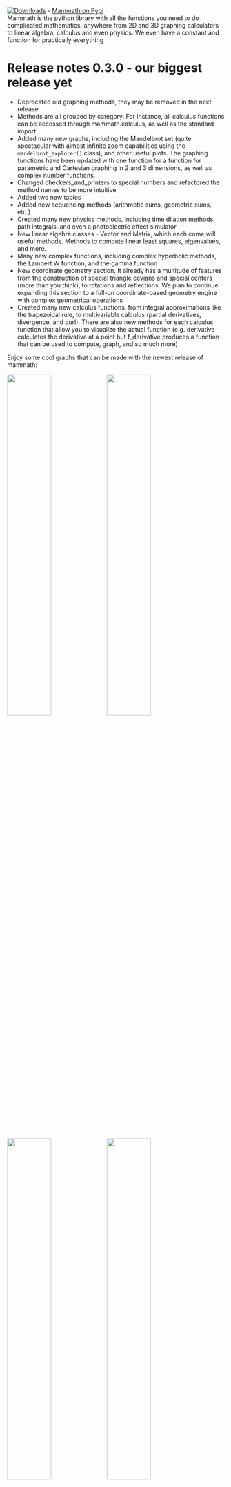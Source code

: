 [![Downloads](https://static.pepy.tech/personalized-badge/mammath?period=total&units=international_system&left_color=grey&right_color=brightgreen&left_text=Mammath%20downloads)](https://pepy.tech/project/mammath) - <a href="https://pypi.org/project/mammath/" target="_blank">Mammath on Pypi</a>
<br>
Mammath is the python library with all the functions you need to do complicated mathematics, anywhere from 2D and 3D graphing calculators to linear algebra, calculus and even physics. We even have a constant and function for practically everything
<br>

<h1><b> Release notes 0.3.0 - our biggest release yet</b></h1>
<ul>
    <li>Deprecated old graphing methods, they may be removed in the next release</li>  
    <li>Methods are all grouped by category. For instance, all calculus functions can be accessed through mammath.calculus, as well as the standard import</li>  
    <li>Added many new graphs, including the Mandelbrot set (quite spectacular with almost infinite zoom capabilities using the <code>mandelbrot_explorer()</code> class), and other useful plots. The graphing functions have been updated with one function for a function for parametric and Cartesian graphing in 2 and 3 dimensions, as well as complex number functions.</li>  
    <li>Changed checkers_and_printers to special numbers and refactored the method names to be more intuitive</li>  
    <li>Added two new tables</li>  
    <li>Added new sequencing methods (arithmetic sums, geometric sums, etc.)</li>  
    <li>Created many new physics methods, including time dilation methods, path integrals, and even a photoelectric effect simulator</li>  
    <li>New linear algebra classes - Vector and Matrix, which each come will useful methods. Methods to compute linear least squares, eigenvalues, and more.</li>  
    <li>Many new complex functions, including complex hyperbolic methods, the Lambert W function, and the gamma function</li>  
    <li>New coordinate geometry section. It already has a multitude of features from the construction of special triangle cevians and special centers (more than you think), to rotations and reflections. We plan to continue expanding this section to a full-on coordinate-based geometry engine with complex geometrical operations</li>  
    <li>Created many new calculus functions, from integral approximations like the trapezoidal rule, to multivariable calculus (partial derivatives, divergence, and curl). There are also new methods for each calculus function that allow you to visualize the actual function (e.g. derivative calculates the derivative at a point but f_derivative produces a function that can be used to compute, graph, and so much more)</li>
</ul>

Enjoy some cool graphs that can be made with the newest release of mammath:

<p float="left">
  <img src="https://github.com/vhprogrammingorg/mammath/assets/91592863/92a74089-c1c7-444d-9019-8d66530b5deb" width="45%" />
  <img src="https://github.com/vhprogrammingorg/mammath/assets/91592863/de187fb5-5007-4fec-a7f1-59f8d453ac1c" width="45%" />
</p>
<p float="left">
  <img src="https://github.com/vhprogrammingorg/mammath/assets/91592863/8f4abcda-5256-4c57-9a72-cd43ab6edd84" width="45%" />
  <img src="https://github.com/vhprogrammingorg/mammath/assets/91592863/465a3840-ae29-4522-a1bd-8e9dc55d27a1" width="45%" />
</p>
<p float="left">
  <img src="https://github.com/vhprogrammingorg/mammath/assets/91592863/bd335740-d3d9-44d3-8569-f19d00a1d54b" width="90%" />
</p>


It is built upon several other modules including sys, tkinter, string, time, math, cmath, fractions, mpmath, keyboard, numpy, tabulate, re, matplotlib, and modules within them. 

| All categories                                    | All categories    |
| :----------------------------------------------- | :-------------- |
| Shunting Yard Algorithm                          | Math Teachers (beta ascii courses)   |
| Operations (logs, factorials, standard form, sums, hcf, lcm, etc.) | Prime Numbers|
| Number / Sequence Checks                         | Fibonacci        |
| Divisibility checks + learn tricks (beta)        | Fractions        |
| Geometry                                         | Sequences        |
| Constants                                         | Base conversions |
| Graphing                                         | Algebra          |
| Linear Algebra                                   | Calculus         |
| Complex (complex ln, etc.) | Physics             |
| Unit conversions    |  Miscellaneous (Equation parser, special numbers)|
| Coordinate Geometry | Deprecated |

We hope Mammath is a useful and reliable asset. Install via <code>pip install mammath</code>

Thank you!
